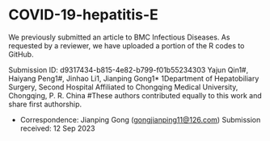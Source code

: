 # COVID-19-hepatitis-E
We previously submitted an article to BMC Infectious Diseases. As requested by a reviewer, we have uploaded a portion of the R codes to GitHub.

Submission ID: d9317434-b815-4e82-b799-f01b55234303
Yajun Qin1#, Haiyang Peng1#, Jinhao Li1, Jianping Gong1*
1Department of Hepatobiliary Surgery, Second Hospital Affiliated to Chongqing Medical University, Chongqing, P. R. China
#These authors contributed equally to this work and share first authorship.
* Correspondence: Jianping Gong (gongjianping11@126.com)
Submission received: 12 Sep 2023
